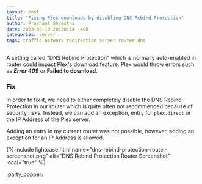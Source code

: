 ```yaml
---
layout: post
title: "Fixing Plex downloads by disabling DNS Rebind Protection" 
author: Prashant Shrestha 
date: 2023-05-10 20:30:14 -400 
categories: server 
tags: traffic network redirection server router dns
---
```


A setting called "DNS Rebind Protection" which is normally auto-enabled in router could impact Plex's download feature. Plex would throw errors such as ***Error 409*** or **Failed to download**.

### Fix
In order to fix it, we need to either completely disable the DNS Rebind Protection in our router which is quite often not recommended because of security risks. Instead, we can add an exception, entry for `plex.direct` or the IP Address of the Plex server.

Adding an entry in my current router was not possible, however, adding an exception for an IP Address is allowed.

{% include lightcase.html name="dns-rebind-protection-router-screenshot.png" alt="DNS Rebind Protection Router Screenshot" local="true" %}

:party_popper:
